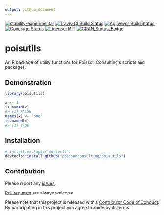 ```yaml
---
output: github_document
---
```


<!-- README.md is generated from README.Rmd. Please edit that file -->

[![stability-experimental](https://img.shields.io/badge/stability-experimental-orange.svg)](https://github.com/joethorley/stability-badges#experimental)
[![Travis-CI Build Status](https://travis-ci.org/poissonconsulting/poisutils.svg?branch=master)](https://travis-ci.org/poissonconsulting/poisutils)
[![AppVeyor Build Status](https://ci.appveyor.com/api/projects/status/github/poissonconsulting/poisutils?branch=master&svg=true)](https://ci.appveyor.com/project/poissonconsulting/poisutils)
[![Coverage Status](https://img.shields.io/codecov/c/github/poissonconsulting/poisutils/master.svg)](https://codecov.io/github/poissonconsulting/poisutils?branch=master)
[![License: MIT](https://img.shields.io/badge/License-MIT-blue.svg)](https://opensource.org/licenses/MIT)
[![CRAN_Status_Badge](http://www.r-pkg.org/badges/version/poisutils)](https://cran.r-project.org/package=poisutils)



# poisutils

An R package of utility functions for Poisson Consulting's scripts and packages.

## Demonstration


```r
library(poisutils)

x <- 1
is.named(x)
#> [1] FALSE
names(x) <- "one"
is.named(x)
#> [1] TRUE
```

## Installation


```r
# install.packages("devtools")
devtools::install_github("poissonconsulting/poisutils")
```

## Contribution

Please report any [issues](https://github.com/poissonconsulting/poisutils/issues).

[Pull requests](https://github.com/poissonconsulting/poisutils/pulls) are always welcome.

Please note that this project is released with a [Contributor Code of Conduct](https://github.com/poissonconsulting/poisutils/blob/master/CONDUCT.md). 
By participating in this project you agree to abide by its terms.
